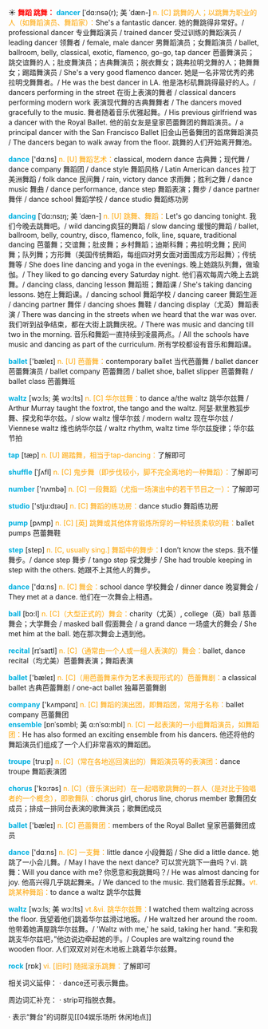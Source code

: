 ☀ <font color="red">**舞蹈 跳舞：**</font>
<font color="sky blue">**dancer**</font> [ˈdɑ:nsə(r); 美 ˈdæn-]
<font color="orange">n. [C] 跳舞的人；以跳舞为职业的人（如舞蹈演员、舞蹈家）：</font>She's a fantastic dancer. 她的舞跳得非常好。/ professional dancer 专业舞蹈演员 / trained dancer 受过训练的舞蹈演员 / leading dancer 领舞者 / female, male dancer 男舞蹈演员；女舞蹈演员 / ballet, ballroom, belly, classical, exotic, flamenco, go-go, tap dancer 芭蕾舞演员；跳交谊舞的人；肚皮舞演员；古典舞演员；脱衣舞女；跳弗拉明戈舞的人；艳舞舞女；踢踏舞演员 / She's a very good flamenco dancer. 她是一名非常优秀的弗拉明戈舞舞者。/ He was the best dancer in LA. 他是洛杉矶舞跳得最好的人。/ dancers performing in the street 在街上表演的舞者 / classical dancers performing modern work 表演现代舞的古典舞舞者 / The dancers moved gracefully to the music. 舞者随着音乐优雅起舞。/ His previous girlfriend was a dancer with the Royal Ballet. 他的前女友是皇家芭蕾舞团的舞蹈演员。/ a principal dancer with the San Francisco Ballet 旧金山芭备舞团的首席舞蹈演员 / The dancers began to walk away from the floor. 跳舞的人们开始离开舞池。

<font color="sky blue">**dance**</font> ['dɑːns] 
<font color="orange">n. [U] 舞蹈艺术：</font>classical, modern dance 古典舞；现代舞 / dance company 舞蹈团 / dance style 舞蹈风格 / Latin American dances 拉丁美洲舞蹈 / folk dance 民间舞 / rain, victory dance 求雨舞；胜利之舞 / dance music 舞曲 / dance performance, dance step 舞蹈表演；舞步 / dance partner 舞伴 / dance school 舞蹈学校 / dance studio 舞蹈练功房
           
<font color="sky blue">**dancing**</font> [ˈdɑ:nsɪŋ; 美 ˈdæn-]
<font color="orange">n. [U] 跳舞、舞蹈：</font>Let's go dancing tonight. 我们今晚去跳舞吧。/ wild dancing疯狂的舞蹈 / slow dancing 缓慢的舞蹈 / ballet, ballroom, belly, country, disco, flamenco, folk, line, square, traditional dancing 芭蕾舞；交谊舞；肚皮舞；乡村舞蹈；迪斯科舞；弗拉明戈舞；民间舞；队列舞；方形舞（美国传统舞蹈，每组四对男女面对面围成方形起舞）；传统舞等 / She does line dancing and yoga in the evenings. 晚上她跳队列舞，做瑜伽。/ They liked to go dancing every Saturday night. 他们喜欢每周六晚上去跳舞。/ dancing class, dancing lesson 舞蹈班；舞蹈课 / She's taking dancing lessons. 她在上舞蹈课。/ dancing school 舞蹈学校 / dancing career 舞蹈生涯 / dancing partner 舞伴 / dancing shoes 舞鞋 / dancing display（尤英）舞蹈表演 / There was dancing in the streets when we heard that the war was over. 我们听到战争结束，都在大街上跳舞庆祝。/ There was music and dancing till two in the morning. 音乐和舞蹈一直持续到凌晨两点。/ All the schools have music and dancing as part of the curriculum. 所有学校都设有音乐和舞蹈课。

<font color="sky blue">**ballet**</font> ['bæleɪ] 
<font color="orange">n. [U] 芭蕾舞：</font>contemporary ballet 当代芭蕾舞 / ballet dancer 芭蕾舞演员 / ballet company 芭蕾舞团 / ballet shoe, ballet slipper 芭蕾舞鞋 / ballet class 芭蕾舞班
           
<font color="sky blue">**waltz**</font> [wɔ:ls; 美 wɔ:lts]
<font color="orange">n. [C] 华尔兹舞：</font>to dance a/the waltz 跳华尔兹舞 / Arthur Murray taught the foxtrot, the tango and the waltz. 阿瑟·默里教狐步舞、探戈和华尔兹。/ slow waltz 慢华尔兹 / modern waltz 现在华尔兹 / Viennese waltz 维也纳华尔兹 / waltz rhythm, waltz time 华尔兹旋律；华尔兹节拍

<font color="sky blue">**tap**</font> [tæp] 
<font color="orange">n. [U] 踢踏舞，相当于tap-dancing：</font>了解即可
           
<font color="sky blue">**shuffle**</font> [ˈʃʌfl]
<font color="orange">n. [C] 鬼步舞（即步伐较小，脚不完全离地的一种舞蹈）：</font>了解即可

<font color="sky blue">**number**</font> ['nʌmbə] 
<font color="orange">n. [C] 一段舞蹈（尤指一场演出中的若干节目之一）：</font>了解即可

<font color="sky blue">**studio**</font> ['stju:dɪəʊ] 
<font color="orange">n. [C] 舞蹈的练功房：</font>dance studio 舞蹈练功房

<font color="sky blue">**pump**</font> [pʌmp] 
<font color="orange">n. [C] [英] 跳舞或其他体育锻炼所穿的一种轻质柔软的鞋：</font>ballet pumps 芭蕾舞鞋

<font color="sky blue">**step**</font> [step] 
<font color="orange">n. [C, usually sing.] 舞蹈中的舞步：</font>I don’t know the steps. 我不懂舞步。/ dance step 舞步 / tango step 探戈舞步 / She had trouble keeping in step with the others. 她跟不上其他人的舞步。

<font color="sky blue">**dance**</font> ['dɑːns] 
<font color="orange">n. [C] 舞会：</font>school dance 学校舞会 / dinner dance 晚宴舞会 / They met at a dance. 他们在一次舞会上相遇。

<font color="sky blue">**ball**</font> [bɔ:l] 
<font color="orange">n. [C]（大型正式的）舞会：</font>charity（尤英）, college（英）ball 慈善舞会；大学舞会 / masked ball 假面舞会 / a grand dance 一场盛大的舞会 / She met him at the ball. 她在那次舞会上遇到他。
           
<font color="sky blue">**recital**</font> [rɪˈsaɪtl]
<font color="orange">n. [C]（通常由一个人或一组人表演的）舞会：</font>ballet, dance recital（均尤美）芭蕾舞表演；舞蹈表演

<font color="sky blue">**ballet**</font> ['bæleɪ] 
<font color="orange">n. [C]（用芭蕾舞来作为艺术表现形式的）芭蕾舞剧：</font>a classical ballet 古典芭蕾舞剧 / one-act ballet 独幕芭蕾舞剧

<font color="sky blue">**company**</font> ['kʌmpənɪ] 
<font color="orange">n. [C] 舞蹈的演出团，即舞蹈团，常用于名称：</font>ballet company 芭蕾舞团          
<font color="sky blue">**ensemble**</font> [ɒnˈsɒmbl; 美 ɑ:nˈsɑ:mbl]
<font color="orange">n. [C] 一起表演的一小组舞蹈演员，如舞蹈团：</font>He has also formed an exciting ensemble from his dancers. 他还将他的舞蹈演员们组成了一个人们非常喜欢的舞蹈团。
           
<font color="sky blue">**troupe**</font> [tru:p]
<font color="orange">n. [C]（常在各地巡回演出的）舞蹈演员等的表演团：</font>dance troupe 舞蹈表演团

<font color="sky blue">**chorus**</font> ['kɔ:rəs] 
<font color="orange">n. [C]（音乐演出时）在一起唱歌跳舞的一群人（是对比于独唱者的一个概念），即歌舞队：</font>chorus girl, chorus line, chorus member 歌舞团女成员；排成一排同台表演的歌舞演员；歌舞团成员

<font color="sky blue">**ballet**</font> ['bæleɪ] 
<font color="orange">n. [C] 芭蕾舞团：</font>members of the Royal Ballet 皇家芭蕾舞团成员

<font color="sky blue">**dance**</font> ['dɑːns] 
<font color="orange">n. [C] 一支舞：</font>little dance 小段舞蹈 / She did a little dance. 她跳了一小会儿舞。/ May I have the next dance? 可以赏光跳下一曲吗？vi. 跳舞：</font>Will you dance with me? 你愿意和我跳舞吗？/ He was almost dancing for joy. 他高兴得几乎跳起舞来。/ We danced to the music. 我们随着音乐起舞。<font color="orange">vt. 跳某种舞蹈：</font>to dance a waltz 跳华尔兹舞
           
<font color="sky blue">**waltz**</font> [wɔ:ls; 美 wɔ:lts]
<font color="orange">vt.&vi. 跳华尔兹舞：</font>I watched them waltzing across the floor. 我望着他们跳着华尔兹滑过地板。/ He waltzed her around the room. 他带着她满屋跳华尔兹舞。/ 'Waltz with me,' he said, taking her hand. “来和我跳支华尔兹吧，”他边说边牵起她的手。/ Couples are waltzing round the wooden floor. 人们双双对对在木地板上跳着华尔兹舞。

<font color="sky blue">**rock**</font> [rɒk] 
<font color="orange">vi. [旧时] 随摇滚乐跳舞：</font>了解即可

相关词义延伸：
· dance还可表示舞曲。

周边词汇补充：
· strip可指脱衣舞。

· 表示“舞台”的词群见[[04娱乐场所 休闲地点]]
